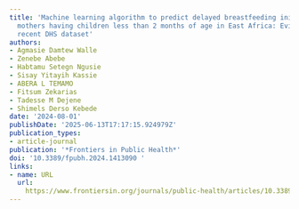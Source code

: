 ```yaml
---
title: 'Machine learning algorithm to predict delayed breastfeeding initiation among
  mothers having children less than 2 months of age in East Africa: Evidence from
  recent DHS dataset'
authors:
- Agmasie Damtew Walle
- Zenebe Abebe
- Habtamu Setegn Ngusie
- Sisay Yitayih Kassie
- ABERA L TEMAMO
- Fitsum Zekarias
- Tadesse M Dejene
- Shimels Derso Kebede
date: '2024-08-01'
publishDate: '2025-06-13T17:17:15.924979Z'
publication_types:
- article-journal
publication: '*Frontiers in Public Health*'
doi: '10.3389/fpubh.2024.1413090 '
links:
- name: URL
  url: 
    https://www.frontiersin.org/journals/public-health/articles/10.3389/fpubh.2024.1413090/abstract
---
```

